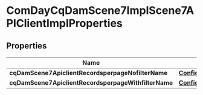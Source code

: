 

# ComDayCqDamScene7ImplScene7APIClientImplProperties

## Properties

Name | Type | Description | Notes
------------ | ------------- | ------------- | -------------
**cqDamScene7ApiclientRecordsperpageNofilterName** | [**ConfigNodePropertyInteger**](ConfigNodePropertyInteger.md) |  |  [optional]
**cqDamScene7ApiclientRecordsperpageWithfilterName** | [**ConfigNodePropertyInteger**](ConfigNodePropertyInteger.md) |  |  [optional]



